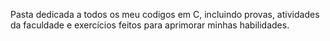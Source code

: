 Pasta dedicada a todos os meu codigos em C, incluindo provas, atividades da faculdade e exercícios feitos para aprimorar minhas habilidades. 
